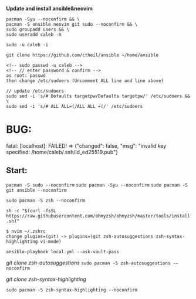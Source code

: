 __Update and install ansible&neovim__
```
pacman -Syu --noconfirm && \
pacman -S ansible neovim git sudo --noconfirm && \
sudo groupadd users && \
sudo useradd caleb -m

sudo -u caleb -i  

git clone https://github.com/ctheil/ansible ~/home/ansible

<!-- sudo passwd -u caleb -->
<!-- // enter password & confirm -->
as root: passwd
then change /etc/sudoers (Uncomment ALL line and line above)

// update /etc/sudoers
sudo sed -i 's/# Defaults targetpw/Defaults targetpw/' /etc/sudoers && \
sudo sed -i 's/# ALL ALL=(/ALL ALL =(/' /etc/sudoers
```

# BUG: 
fatal: [localhost]: FAILED! => {"changed": false, "msg": "invalid key specified: /home/caleb/.ssh/id_ed25519.pub"}

## Start:
`pacman -S sudo --noconfirm`
`sudo pacman -Syu --noconfirm`
`sudo pacman -S git ansible --noconfirm`

`sudo pacman -S zsh --noconfirm`

`sh -c "$(curl -fsSL https://raw.githubusercontent.com/ohmyzsh/ohmyzsh/master/tools/install.sh)"`

```
$ nvim ~/.zshrc
change plugins=(git) -> plugins=(git zsh-autosuggestions zsh-syntax-highlighting vi-mode)
```

```
ansible-playbook local.yml --ask-vault-pass
```

*git clone zsh-autosuggestions*
`sudo pacman -S zsh-autosuggestions --noconfirm`

*git clone zsh-syntax-highlighting*

`sudo pacman -S zsh-syntax-highlighting --noconfirm`



